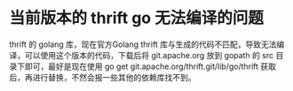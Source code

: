 # 当前版本的 thrift go 无法编译的问题
thrift 的 golang 库，现在官方Golang thrift 库与生成的代码不匹配，导致无法编译，可以使用这个版本的代码，下载后将 git.apache.org 放到 gopath 的 src 目录下即可，最好是现在使用 go get git.apache.org/thrift.git/lib/go/thrift 获取后，再进行替换，不然会报一些其他的依赖库找不到。